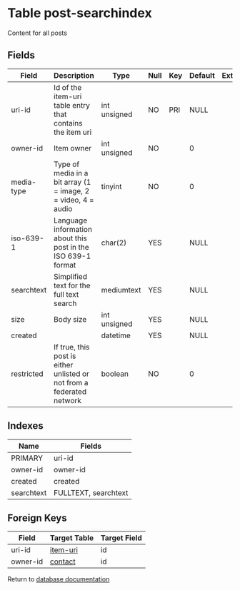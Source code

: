 Table post-searchindex
===========

Content for all posts

Fields
------

| Field      | Description                                                           | Type         | Null | Key | Default | Extra |
| ---------- | --------------------------------------------------------------------- | ------------ | ---- | --- | ------- | ----- |
| uri-id     | Id of the item-uri table entry that contains the item uri             | int unsigned | NO   | PRI | NULL    |       |
| owner-id   | Item owner                                                            | int unsigned | NO   |     | 0       |       |
| media-type | Type of media in a bit array (1 = image, 2 = video, 4 = audio         | tinyint      | NO   |     | 0       |       |
| iso-639-1  | Language information about this post in the ISO 639-1 format          | char(2)      | YES  |     | NULL    |       |
| searchtext | Simplified text for the full text search                              | mediumtext   | YES  |     | NULL    |       |
| size       | Body size                                                             | int unsigned | YES  |     | NULL    |       |
| created    |                                                                       | datetime     | YES  |     | NULL    |       |
| restricted | If true, this post is either unlisted or not from a federated network | boolean      | NO   |     | 0       |       |

Indexes
------------

| Name       | Fields               |
| ---------- | -------------------- |
| PRIMARY    | uri-id               |
| owner-id   | owner-id             |
| created    | created              |
| searchtext | FULLTEXT, searchtext |

Foreign Keys
------------

| Field | Target Table | Target Field |
|-------|--------------|--------------|
| uri-id | [item-uri](help/database/db_item-uri) | id |
| owner-id | [contact](help/database/db_contact) | id |

Return to [database documentation](help/database)
